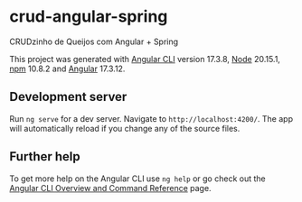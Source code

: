 # crud-angular-spring
CRUDzinho de Queijos com Angular + Spring

This project was generated with [Angular CLI](https://github.com/angular/angular-cli) version 17.3.8, [Node](https://nodejs.org/pt) 20.15.1, [npm](https://www.npmjs.com/package/npm/v/10.8.2) 10.8.2 and [Angular](https://github.com/angular/angular) 17.3.12.

## Development server

Run `ng serve` for a dev server. Navigate to `http://localhost:4200/`. The app will automatically reload if you change any of the source files.

## Further help

To get more help on the Angular CLI use `ng help` or go check out the [Angular CLI Overview and Command Reference](https://angular.io/cli) page.
